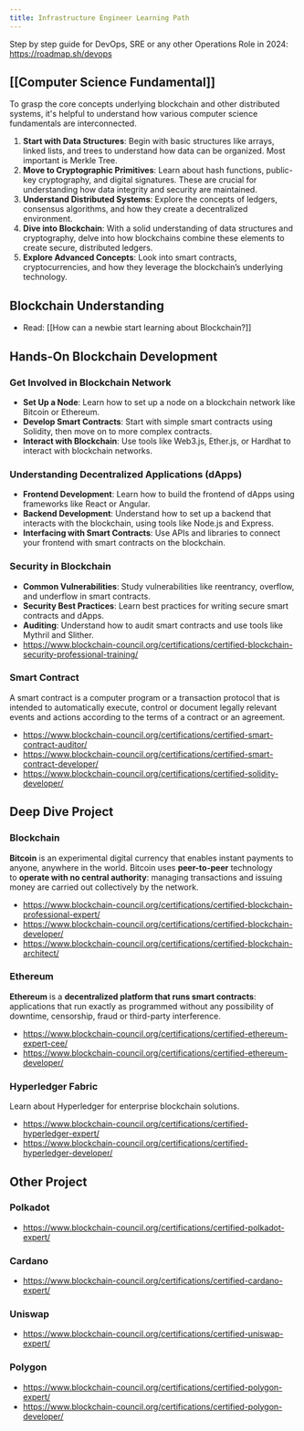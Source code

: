 ```yaml
---
title: Infrastructure Engineer Learning Path
---
```

Step by step guide for DevOps, SRE or any other Operations Role in 2024:
https://roadmap.sh/devops

## [[Computer Science Fundamental]]
To grasp the core concepts underlying blockchain and other distributed systems, it's helpful to understand how various computer science fundamentals are interconnected.
1. **Start with Data Structures**: Begin with basic structures like arrays, linked lists, and trees to understand how data can be organized. Most important is Merkle Tree.
2. **Move to Cryptographic Primitives**: Learn about hash functions, public-key cryptography, and digital signatures. These are crucial for understanding how data integrity and security are maintained.
3. **Understand Distributed Systems**: Explore the concepts of ledgers, consensus algorithms, and how they create a decentralized environment.
4. **Dive into Blockchain**: With a solid understanding of data structures and cryptography, delve into how blockchains combine these elements to create secure, distributed ledgers.
5. **Explore Advanced Concepts**: Look into smart contracts, cryptocurrencies, and how they leverage the blockchain’s underlying technology.

## Blockchain Understanding
- Read: [[How can a newbie start learning about Blockchain?]]
## Hands-On Blockchain Development

### Get Involved in Blockchain Network
- **Set Up a Node**: Learn how to set up a node on a blockchain network like Bitcoin or Ethereum.
- **Develop Smart Contracts**: Start with simple smart contracts using Solidity, then move on to more complex contracts.
- **Interact with Blockchain**: Use tools like Web3.js, Ether.js, or Hardhat to interact with blockchain networks.

### Understanding Decentralized Applications (dApps)
- **Frontend Development**: Learn how to build the frontend of dApps using frameworks like React or Angular.
- **Backend Development**: Understand how to set up a backend that interacts with the blockchain, using tools like Node.js and Express.
- **Interfacing with Smart Contracts**: Use APIs and libraries to connect your frontend with smart contracts on the blockchain.

### Security in Blockchain
- **Common Vulnerabilities**: Study vulnerabilities like reentrancy, overflow, and underflow in smart contracts.
- **Security Best Practices**: Learn best practices for writing secure smart contracts and dApps.
- **Auditing**: Understand how to audit smart contracts and use tools like Mythril and Slither.
- https://www.blockchain-council.org/certifications/certified-blockchain-security-professional-training/
### Smart Contract
A smart contract is a computer program or a transaction protocol that is intended to automatically execute, control or document legally relevant events and actions according to the terms of a contract or an agreement.
- https://www.blockchain-council.org/certifications/certified-smart-contract-auditor/
- https://www.blockchain-council.org/certifications/certified-smart-contract-developer/
- https://www.blockchain-council.org/certifications/certified-solidity-developer/


## Deep Dive Project
### Blockchain
**Bitcoin** is an experimental digital currency that enables instant payments to anyone, anywhere in the world. Bitcoin uses **peer-to-peer** technology to **operate with no central authority**: managing transactions and issuing money are carried out collectively by the network.
- https://www.blockchain-council.org/certifications/certified-blockchain-professional-expert/
- https://www.blockchain-council.org/certifications/certified-blockchain-developer/
- https://www.blockchain-council.org/certifications/certified-blockchain-architect/
### Ethereum
**Ethereum** is a **decentralized platform that runs smart contracts**: applications that run exactly as programmed without any possibility of downtime, censorship, fraud or third-party interference.

- https://www.blockchain-council.org/certifications/certified-ethereum-expert-cee/
- https://www.blockchain-council.org/certifications/certified-ethereum-developer/

### Hyperledger Fabric
Learn about Hyperledger for enterprise blockchain solutions.
- https://www.blockchain-council.org/certifications/certified-hyperledger-expert/
- https://www.blockchain-council.org/certifications/certified-hyperledger-developer/

## Other Project

### Polkadot
- https://www.blockchain-council.org/certifications/certified-polkadot-expert/
### Cardano
- https://www.blockchain-council.org/certifications/certified-cardano-expert/
### Uniswap
- https://www.blockchain-council.org/certifications/certified-uniswap-expert/
### Polygon
- https://www.blockchain-council.org/certifications/certified-polygon-expert/
- https://www.blockchain-council.org/certifications/certified-polygon-developer/

